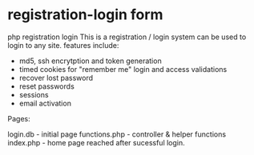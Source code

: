 # registration-login form
php registration login 
This is a registration / login system 
can be used to login to any site.
features include:
- md5, ssh encrytption and token generation
- timed cookies for "remember me" login and access validations
- recover lost password
- reset passwords
- sessions
- email activation

Pages:

login.db - initial page
functions.php - controller & helper functions
index.php - home page reached after sucessful login.


